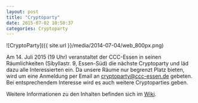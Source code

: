 ```yaml
---
layout: post
title: "Cryptoparty"
date: 2015-07-02 10:50:37
categories: Cryptoparty
---
```

![CryptoParty]({{ site.url }}/media/2014-07-04/web_800px.png)

Am 14. Juli 2015 (19 Uhr) veranstaltet der CCC-Essen in seinen Räumlichkeiten (Sibyllastr. 9, Essen-Süd) die nächste Cryptoparty und läd dazu alle Interessierten ein. Da unsere Räume nur begrenzt Platz bieten, wird um eine Anmeldung per Email an cryptoparty@ccc-essen.de gebeten. Bei entsprechendem Interesse wird es auch weitere Cryptoparties geben.

Weitere Informationen zu den Inhalten befinden sich im [Wiki](https://dokuwiki.chaospott.de/events:crypto_party:crypto_party).